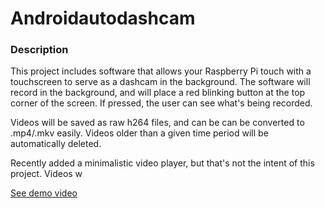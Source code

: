 # Androidautodashcam


### Description
This project includes software that allows your Raspberry Pi touch with a touchscreen to serve as a dashcam in the background. The software will record in the background, and will place a red blinking button at the top corner of the screen. If pressed, the user can see what's being recorded.

Videos will be saved as raw h264 files, and can be can be converted to .mp4/.mkv easily. Videos older than a given time period will be automatically deleted.

Recently added a minimalistic video player, but that's not the intent of this project. Videos w

[See demo video]()
